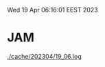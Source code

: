 Wed 19 Apr 06:16:01 EEST 2023
# JAM
<a href='./cache/202304/19_06.log'>./cache/202304/19_06.log</a>
